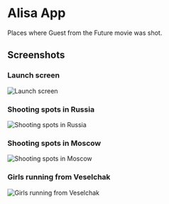 # Alisa App

Places where Guest from the Future movie was shot.

## Screenshots

### Launch screen
![Launch screen](https://github.com/dbystruev/Alisa/blob/master/Apeiron.App/Common/Assets.xcassets/Screnshots/Screenshot01.imageset/Screenshot01.png?raw=true)

### Shooting spots in Russia
![Shooting spots in Russia](https://github.com/dbystruev/Alisa/blob/master/Apeiron.App/Common/Assets.xcassets/Screnshots/Screenshot02.imageset/Screenshot02.png?raw=true)

### Shooting spots in Moscow
![Shooting spots in Moscow](https://github.com/dbystruev/Alisa/blob/master/Apeiron.App/Common/Assets.xcassets/Screnshots/Screenshot03.imageset/Screenshot03.png?raw=true)

### Girls running from Veselchak
![Girls running from Veselchak](https://github.com/dbystruev/Alisa/blob/master/Apeiron.App/Common/Assets.xcassets/Screnshots/Screenshot04.imageset/Screenshot04.png?raw=true)
